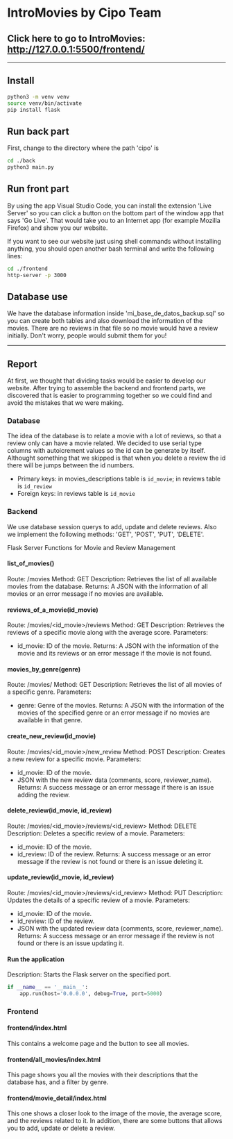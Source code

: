 # IntroMovies by Cipo Team

## Click here to go to IntroMovies: http://127.0.0.1:5500/frontend/

---

## Install

```bash
python3 -m venv venv
source venv/bin/activate
pip install flask
```

## Run back part

First, change to the directory where the path 'cipo' is

```bash
cd ./back
python3 main.py
```

## Run front part

By using the app Visual Studio Code, you can install the extension 'Live Server' so you can click a button on the bottom part of the window app that says 'Go Live'. That would take you to an Internet app (for example Mozilla Firefox) and show you our website.

If you want to see our website just using shell commands without installing anything, you should open another bash terminal and write the following lines:

```bash
cd ./frontend
http-server -p 3000
```

## Database use

We have the database information inside 'mi_base_de_datos_backup.sql' so you can create both tables and also download the information of the movies. There are no reviews in that file so no movie would have a review initially. Don't worry, people would submit them for you!

---

## Report

At first, we thought that dividing tasks would be easier to develop our website. After trying to assemble the backend and frontend parts, we discovered that is easier to programming together so we could find and avoid the mistakes that we were making.

### Database

The idea of the database is to relate a movie with a lot of reviews, so that a review only can have a movie related. We decided to use serial type columns with autoicrement values so the id can be generate by itself. Althought something that we skipped is that when you delete a review the id there will be jumps between the id numbers.

- Primary keys: in movies_descriptions table is `id_movie`; in reviews table is `id_review`
- Foreign keys: in reviews table is `id_movie`

### Backend

We use database session querys to add, update and delete reviews. Also we implement the following methods: 'GET', 'POST', 'PUT', 'DELETE'. 

Flask Server Functions for Movie and Review Management

#### list_of_movies()
Route: /movies
Method: GET
Description: Retrieves the list of all available movies from the database.
Returns: A JSON with the information of all movies or an error message if no movies are available.

#### reviews_of_a_movie(id_movie)
Route: /movies/<id_movie>/reviews
Method: GET
Description: Retrieves the reviews of a specific movie along with the average score.
Parameters:
- id_movie: ID of the movie.
Returns: A JSON with the information of the movie and its reviews or an error message if the movie is not found.

#### movies_by_genre(genre)
Route: /movies/<genre>
Method: GET
Description: Retrieves the list of all movies of a specific genre.
Parameters:
- genre: Genre of the movies.
Returns: A JSON with the information of the movies of the specified genre or an error message if no movies are available in that genre.

#### create_new_review(id_movie)
Route: /movies/<id_movie>/new_review
Method: POST
Description: Creates a new review for a specific movie.
Parameters:
- id_movie: ID of the movie.
- JSON with the new review data (comments, score, reviewer_name).
Returns: A success message or an error message if there is an issue adding the review.

#### delete_review(id_movie, id_review)
Route: /movies/<id_movie>/reviews/<id_review>
Method: DELETE
Description: Deletes a specific review of a movie.
Parameters:
- id_movie: ID of the movie.
- id_review: ID of the review.
Returns: A success message or an error message if the review is not found or there is an issue deleting it.

#### update_review(id_movie, id_review)
Route: /movies/<id_movie>/reviews/<id_review>
Method: PUT
Description: Updates the details of a specific review of a movie.
Parameters:
- id_movie: ID of the movie.
- id_review: ID of the review.
- JSON with the updated review data (comments, score, reviewer_name).
Returns: A success message or an error message if the review is not found or there is an issue updating it.

#### Run the application
Description: Starts the Flask server on the specified port.
```python
if __name__ == '__main__':
    app.run(host='0.0.0.0', debug=True, port=5000)
```

### Frontend

#### frontend/index.html

This contains a welcome page and the button to see all movies.

#### frontend/all_movies/index.html

This page shows you all the movies with their descriptions that the database has, and a filter by genre.

#### frontend/movie_detail/index.html

This one shows a closer look to the image of the movie, the average score, and the reviews related to it. In addition, there are some buttons that allows you to add, update or delete a review.
